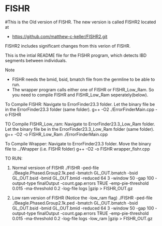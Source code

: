 # FISHR
#This is the Old version of FISHR. The new version is called FISHR2 located at 

- https://github.com/matthew-c-keller/FISHR2.git



FISHR2 includes significant changes from this verion of FISHR.



This is the intial README file for the FISHR program, which detects IBD segments between individuals. 

Note 
- FISHR needs the bmid, bsid, bmatch file from the germline to be able to run. 
- The wrapper program calls either one of FISHR or FISHR_Low_Ram. So you need to compile  FISHR and FISHR_Low_Ram seperately(below).

To Compile FISHR: Navigate to ErrorFinder23.3 folder. Let the binary file be in the ErrorFinder23.3 folder (same folder).
g++ -O2 ./ErrorFinderMain.cpp -o FISHR

TO Compile FISHR_Low_ram: Navigate to ErrorFinder23.3_Low_Ram folder. Let the binary file be in the ErrorFinder23.3_Low_Ram folder (same folder).
g++ -O2 -o FISHR_Low_Ram ./ErrorFinderMain.cpp

To Compile Wrapper: Navigate to ErrorFinder23.3 folder. Move the binary file to  ../Wrapper (i.e. FISHR folder)
g++ -O2 -o FISHR wrapper_fishr.cpp 

TO RUN:
1. Normal versioon of FISHR
./FISHR -ped-file ./Beagle.Phased.Group2.1k.ped  -bmatch GL_OUT.bmatch -bsid GL_OUT.bsid -bmid GL_OUT.bmid  -reduced 64  3 -window 50 -gap 100 -output-type finalOutput -count.gap.errors TRUE  -emp-pie-threshold 0.015  -ma-threshold 0.2  -log-file logs |gzip > FISHR_OUT.gz

2. Low ram version of FISHR (Notice the -low_ram flag)
./FISHR -ped-file ./Beagle.Phased.Group2.1k.ped  -bmatch GL_OUT.bmatch -bsid GL_OUT.bsid -bmid GL_OUT.bmid  -reduced 64  3 -window 50 -gap 100 -output-type finalOutput -count.gap.errors TRUE  -emp-pie-threshold 0.015  -ma-threshold 0.2  -log-file logs -low_ram |gzip > FISHR_OUT.gz
